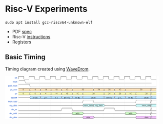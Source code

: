 
# Risc-V Experiments

```
sudo apt install gcc-riscv64-unknown-elf
```

* PDF [spec](https://riscv.org/wp-content/uploads/2017/05/riscv-spec-v2.2.pdf)
* Risc-V [instructions](https://msyksphinz-self.github.io/riscv-isadoc/html/rvi.html)
* [Registers](https://en.wikichip.org/wiki/risc-v/registers)

## Basic Timing

Timing diagram created using [WaveDrom](https://wavedrom.com/tutorial.html).

![Timing diagram](images/timing.png "Timing diagram")

